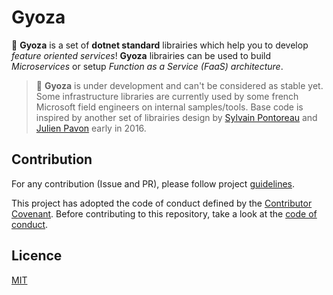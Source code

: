 # Gyoza
🥟 **Gyoza** is a set of **dotnet standard** librairies which help you to develop *feature oriented services*! **Gyoza** librairies can be used to build *Microservices* or setup *Function as a Service (FaaS) architecture*.

> 🚧 **Gyoza** is under development and can't be considered as stable yet. Some infrastructure libraries are currently used by some french Microsoft field engineers on internal samples/tools. Base code is inspired by another set of librairies design by [Sylvain Pontoreau](https://github.com/Vtek) and [Julien Pavon](https://github.com/JulienPavon) early in 2016.

## Contribution
For any contribution (Issue and PR), please follow project [guidelines](CONTRIBUTING.md).

This project has adopted the code of conduct defined by the [Contributor Covenant](https://www.contributor-covenant.org/). Before contributing to this repository, take a look at the [code of conduct](CODE_OF_CONDUCT.md).

## Licence
[MIT](LICENSE)
